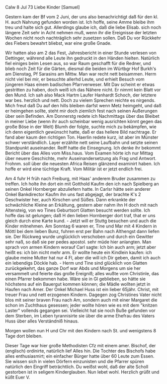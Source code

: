  Calw 8 Jul 73
Liebe Kinder [Samuel]

Gestern kam der Bf vom 2 Juni, der uns also benachrichtigt daß für den kl. H. auch Nahrung gefunden worden ist. Ich hoffe, seine Amme bleibe ihm treu und halte sich gut. Allerdings glaube ich, daß die liebe Elisab. sich noch längere Zeit sehr in Acht nehmen muß, wenn ihr die Ereignisse der letzten Wochen nicht noch nachträglich sehr zusetzen sollen. Daß Du vor Rückkehr des Fiebers bewahrt bliebst, war eine große Gnade.

Wir hatten also am 2 das Fest, Jahresbericht in einer Stunde verlesen von Dettinger, während alle Leute ihn gedruckt in den Händen hielten. Natürlich fiel einiges beim Lesen aus, so war Raum geschafft für die Redner, und blieb noch Zeit für die Gärten, diesmal die beiden im Würtbgr Hof Burkh's am Dienstag, Pf Sarasins am Mittw. Man war recht nett beisammen. Herm nicht viel bei mir, er besuchte allerhd Leute, und erhielt Besuch vom jüngeren Haas einem badischen Pfarrverweser. Mit Dav scheint er etwas gestritten zu haben, doch weiß ich das Nähere nicht. Er nimmt kein Blatt vor den Mund. 
Ich sah also Mack Hartm Laufer Hanhardt Schoch, der letztere war bes. herzlich und nett. Doch zu vielem Sprechen reichte es nirgends. Mich freut daß Du auf den hills bleiben darfst wenn Metz heimgeht, und daß er heimgehen sollte, steht mir doch ziemlich fest nach seinen Äußerungen über sein Befinden. Am Donnerstg redete ich Nachmittags über das Bleibet in meiner Liebe (wenn ihr auch scheinbar wenig ausrichten könnt gegen das große Böse in der Welt) Blumh der folgte, suchte mich zu bekämpfen, wie ich denn eigentlich gewünscht hatte, daß er das hellere Bild nachtrage. Er fand aber kaum den richtigen Ton. Haerlin redete kurz, ist aber im Münster schwer verständlich. Layer erzählte nett seine Laufbahn und setzte seinen Standpunkt auseinander. Reiff hatte die Einsegnung. Ich denke ihr bekommt Bericht über das Alles vom Miss.haus. Vom Examen hörte ich nur Mittag über neuere Geschichte, mehr Auseinandersetzung als Frag und Antwort. Frohnm. soll über die neuesten Africa Reisen glänzend examinirt haben. Ich hoffe er wird eine tüchtige Kraft. Vom Militär ist er jetzt endlich frei.

Am 4 fuhr H früh nach Freiburg, mit Haas' anderem Bruder zusammen zu treffen. Ich holte ihn dort ein mit Gotthold Kaufm den ich nach Spielberg an seinen Onkel Hornberger abzuliefern hatte. In Carlsr hätte sein anderer Onkel Bankdirector Kaufm ihn uns fast abgejagt, der brachte K's 2 Geschwister her, auch Kirschen und Süßes. Dann erkrankte der schwächliche Kleine an Erkältung, gestern aber nahm ihn H doch mit nach Altensteig, von wo Tines Geburtsort Glatten besucht werden sollte. Ich hoffe das ist gelungen; daß H den lieben Hornberger dort traf, that er uns gleich durch eine Karte kund. - Jetzt will er Stuttg besuchen und auch die Kinder mitnehmen. Am Sonntag 6 waren er, Tine und Mar mit 4 Kindern in Möttl bei dem lieben Bunz, fuhren erst per Bahn nach Althengst dann liefen sie. Der Rückweg wurde unglücklich verschoben und durch ein Gewitter sehr naß, so daß sie per pedes apostol. sehr müde hier anlangten. Man sprach von armen Kindern worauf Carl sagte: Ich bin auch arm; jetzt aber heißt es: ich bin nicht mehr arm. Er wollte heute ein Kindlein kaufen: ich glaube meine Mutter hat nur 4 Fl, aber die will ich Dir geben, damit ich auch ein lebendigs Döckle hab. - Herm und Tine sind glücklich von Glatten zurückgekehrt, das ganze Dorf war Abds und Morgens um sie her versammelt und feierte das große Ereigniß; alles wußte vom Christinle, das einen Pfarrer bekommen habe. Wäre sie in Gl geblieben, so hätte sie höchstens auf ein Bauergut kommen können; die Mädle wollten jetzt in Haufen nach Amer. Der Onkel Michael Huss ist ein lieber 65jähr. Christ, mit treuer Frau und nett erzogenen Kindern. Dagegen zog Christines Vater nicht blos mit seiner braven Frau nach Am, sondern auch mit einer Margaret die schon im Zuchthaus gesessen; jeder wollte hören wie es mit dem "knitzen Laster" vollends gegangen sei. Vielleicht hat sie noch Buße gefunden vor dem Sterben, im Leben tyrannisirte sie über die arme Ehefrau des Vaters Huss über alles Verständniß hinaus.

Morgen wollen nun H und Chr mit den Kindern nach St. und wenigstens 8 Tage dort bleiben.

Dieser Tage war hier große Methodisten Cfz mit einem amer. Bischof, der (englisch) ordinirte, natürlich lief Alles hin. Die Tochter des Bischofs habe alles enthusiasmirt; ein einfacher Bürger hatte über 60 Leute zum Essen. Sie wissen sich in vielen Dörfern einzunisten und die Pfarrer spüren natürlich den Eingriff beträchtlich. Du weißst wohl, daß der alte Scholl gestorben ist in seligem Kinderglauben. Nun lebet wohl. Herzlich  grüßt und küßt Euer V.
